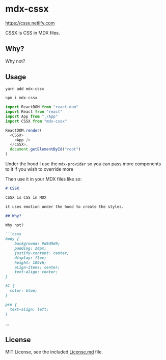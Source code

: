 # mdx-cssx

https://cssx.netlify.com

CSSX is CSS in MDX files.

## Why?

Why not?

## Usage

```bash
yarn add mdx-cssx
```

```bash
npm i mdx-cssx
```

```js
import ReactDOM from "react-dom"
import React from "react"
import App from "./App"
import CSSX from "mdx-cssx"

ReactDOM.render(
  <CSSX>
    <App />
  </CSSX>,
  document.getElementById("root")
)
```

Under the hood I use the `mdx-provider` so you can pass more components to it if you wish to override more


Then use it in your MDX files like so:

```md
# CSSX

CSSX is CSS in MDX

it uses emotion under the hood to create the styles.

## Why?

Why not?

```cssx
body {
    background: #d9d9d9;
    padding: 20px;
    justify-content: center;
    display: flex;
    height: 100vh;
    align-items: center;
    text-align: center;
}

h1 {
  color: blue;
}

pre {
  text-align: left;
}
```
...

## License

MIT License, see the included [License.md](License.md) file.
